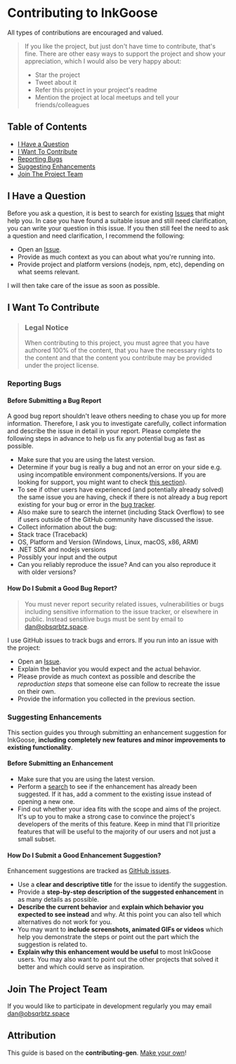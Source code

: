 <!-- omit in toc -->
# Contributing to InkGoose

All types of contributions are encouraged and valued.

> If you like the project, but just don't have time to contribute, that's fine. There are other easy ways to support the project and show your appreciation, which I would also be very happy about:
> - Star the project
> - Tweet about it
> - Refer this project in your project's readme
> - Mention the project at local meetups and tell your friends/colleagues

<!-- omit in toc -->
## Table of Contents

- [I Have a Question](#i-have-a-question)
- [I Want To Contribute](#i-want-to-contribute)
- [Reporting Bugs](#reporting-bugs)
- [Suggesting Enhancements](#suggesting-enhancements)
- [Join The Project Team](#join-the-project-team)

## I Have a Question

Before you ask a question, it is best to search for existing [Issues](https://github.com/obsqrbtz/InkGoose/issues) that might help you. In case you have found a suitable issue and still need clarification, you can write your question in this issue.
If you then still feel the need to ask a question and need clarification, I recommend the following:

- Open an [Issue](https://github.com/obsqrbtz/InkGoose/issues/new).
- Provide as much context as you can about what you're running into.
- Provide project and platform versions (nodejs, npm, etc), depending on what seems relevant.

I will then take care of the issue as soon as possible.

## I Want To Contribute

> ### Legal Notice <!-- omit in toc -->
> When contributing to this project, you must agree that you have authored 100% of the content, that you have the necessary rights to the content and that the content you contribute may be provided under the project license.

### Reporting Bugs

<!-- omit in toc -->
#### Before Submitting a Bug Report

A good bug report shouldn't leave others needing to chase you up for more information. Therefore, I ask you to investigate carefully, collect information and describe the issue in detail in your report. Please complete the following steps in advance to help us fix any potential bug as fast as possible.

- Make sure that you are using the latest version.
- Determine if your bug is really a bug and not an error on your side e.g. using incompatible environment components/versions. If you are looking for support, you might want to check [this section](#i-have-a-question)).
- To see if other users have experienced (and potentially already solved) the same issue you are having, check if there is not already a bug report existing for your bug or error in the [bug tracker](https://github.com/obsqrbtz/InkGooseissues?q=label%3Abug).
- Also make sure to search the internet (including Stack Overflow) to see if users outside of the GitHub community have discussed the issue.
- Collect information about the bug:
- Stack trace (Traceback)
- OS, Platform and Version (Windows, Linux, macOS, x86, ARM)
- .NET SDK and nodejs versions
- Possibly your input and the output
- Can you reliably reproduce the issue? And can you also reproduce it with older versions?

<!-- omit in toc -->
#### How Do I Submit a Good Bug Report?

> You must never report security related issues, vulnerabilities or bugs including sensitive information to the issue tracker, or elsewhere in public. Instead sensitive bugs must be sent by email to [dan@obsqrbtz.space](mailto:dan@obsqrbtz.space).

I use GitHub issues to track bugs and errors. If you run into an issue with the project:

- Open an [Issue](https://github.com/obsqrbtz/InkGoose/issues/new).
- Explain the behavior you would expect and the actual behavior.
- Please provide as much context as possible and describe the *reproduction steps* that someone else can follow to recreate the issue on their own.
- Provide the information you collected in the previous section.

<!-- You might want to create an issue template for bugs and errors that can be used as a guide and that defines the structure of the information to be included. If you do so, reference it here in the description. -->

### Suggesting Enhancements

This section guides you through submitting an enhancement suggestion for InkGoose, **including completely new features and minor improvements to existing functionality**.

<!-- omit in toc -->
#### Before Submitting an Enhancement

- Make sure that you are using the latest version.
- Perform a [search](https://github.com/obsqrbtz/InkGoose/issues) to see if the enhancement has already been suggested. If it has, add a comment to the existing issue instead of opening a new one.
- Find out whether your idea fits with the scope and aims of the project. It's up to you to make a strong case to convince the project's developers of the merits of this feature. Keep in mind that I'll prioritize features that will be useful to the majority of our users and not just a small subset.

<!-- omit in toc -->
#### How Do I Submit a Good Enhancement Suggestion?

Enhancement suggestions are tracked as [GitHub issues](https://github.com/obsqrbtz/InkGoose/issues).

- Use a **clear and descriptive title** for the issue to identify the suggestion.
- Provide a **step-by-step description of the suggested enhancement** in as many details as possible.
- **Describe the current behavior** and **explain which behavior you expected to see instead** and why. At this point you can also tell which alternatives do not work for you.
- You may want to **include screenshots, animated GIFs or videos** which help you demonstrate the steps or point out the part which the suggestion is related to.
- **Explain why this enhancement would be useful** to most InkGoose users. You may also want to point out the other projects that solved it better and which could serve as inspiration.

## Join The Project Team

If you would like to participate in development regularly you may email [dan@obsqrbtz.space](mailto:dan@obsqrbtz.space)

<!-- omit in toc -->
## Attribution
This guide is based on the **contributing-gen**. [Make your own](https://github.com/bttger/contributing-gen)!
